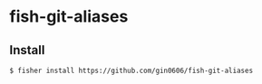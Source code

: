 # fish-git-aliases
## Install
```sh
$ fisher install https://github.com/gin0606/fish-git-aliases
```
